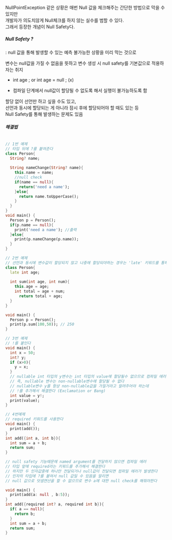 NullPointException 같은 상황은 매번 Null 값을 체크해주는 간단한 방법으로 막을 수 있지만  
개발자가 의도치않게 Null체크를 하지 않는 실수를 범할 수 있다.  
그래서 등장한 개념이 Null Safety다.

##### Null Safety ?
: null 값을 통해 발생할 수 있는 예측 불가능한 상황을 미리 막는 것으로 

변수는 null값을 가질 수 없음을 뜻하고 변수 생성 시 null safety를 기본값으로 적용하자는 취지

- int age ; or int age = null ; (x)

- 컴파일 단계에서 null값이 할당될 수 없도록 해서 실행이 불가능하도록 함

 



할당 없이 선언만 하고 싶을 수도 있고,  
선언과 동시에 할당되는 게 아니라 잠시 후에 할당되어야 할 때도 있는 등   
Null Safety를 통해 발생하는 문제도 있음

##### 해결법
```dart

// 1번 예제 
// 타입 뒤에 ?를 붙여준다
class Person{
  String? name;
  
  String nameChange(String? name){
    this.name = name;
    //null check
    if(name == null){
      return('need a name');
    }else{
      return name.toUpperCase();
    }
  }
}
void main() {
  Person p = Person();
  if(p.name == null){
    print('need a name'); //출력
  }else{
    print(p.nameChange(p.name));
  }
}

// 2번 예제
// 선언과 동시에 변수값이 할당되지 않고 나중에 할당되야하는 경우는 'late' 키워드를 통해 선언한다
class Person{
  late int age;
  
  int sum(int age, int num){
    this.age = age;
    int total = age + num;
      return total + age;
  }
}

void main() {
  Person p = Person();
  print(p.sum(100,50)); // 250
}

// 3번 예제
// !를 붙인다
void main() {
  int x = 50;
  int? y;
  if (x>0){
    y = x;
  }
  // nullable int 타입의 y변수는 int 타입의 value에 할당될수 없으므로 컴파일 에러
  // 즉, nullable 변수는 non-nullable변수에 할당될 수 없다
  // nullable변수 y를 항상 non-nullable값을 가질거라고 알려주어야 하는데
  // !를 추가해서 해결한다 (Exclamation or Bang)
  int value = y!;
  print(value);
}

// 4번예제
// required 키워드를 사용한다
void main() {
  print(add());
}
int add({int a, int b}){
  int sum = a + b;
  return sum;
}

// null safety 기능때문에 named argument를 전달하지 않으면 컴파일 에러
// 타입 앞에 required라는 키워드를 추가해서 해결한다
// 하지만 두 인자값중에 하나만 전달되거나 null값이 전달되면 컴파일 에러가 발생한다
// 인자의 타입에 ?를 붙여서 null 값일 수 있음을 알리면
// null 값으로 덧셈연산을 할 수 없으므로 변수 a에 대한 null check를 해줘야한다

void main() {
  print(add(a: null , b:5));
}
int add({required int? a, required int b}){
  if( a == null){
    return b;
  }
  int sum = a + b;
  return sum;
}

```

